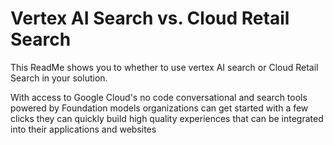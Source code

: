 # Vertex AI Search vs. Cloud Retail Search

This ReadMe shows you to whether to use vertex AI search or Cloud Retail Search in your solution.

With access to Google Cloud's no code conversational and search tools powered by Foundation models organizations can get started with a few clicks they can quickly build high quality experiences that can be integrated into their applications and websites
